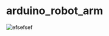 # arduino_robot_arm

![efsefsef](https://user-images.githubusercontent.com/60845044/123549392-7d655000-d771-11eb-95fb-ec8b0aea77e9.png)
